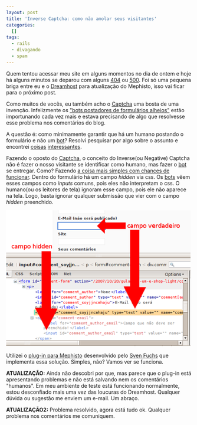 ```yaml
--- 
layout: post
title: 'Inverse Captcha: como não amolar seus visitantes'
categories: 
  []
tags:
  - rails
  - divagando
  - spam
---
```



Quem tentou acessar meu site em alguns momentos no dia de ontem e hoje há alguns minutos se deparou com alguns [404](http://en.wikipedia.org/wiki/List_of_HTTP_status_codes#4xx_Client_Error) ou [500](http://en.wikipedia.org/wiki/List_of_HTTP_status_codes#5xx_Server_Error). Foi só uma pequena briga entre eu e o [Dreamhost][dh] para atualização do Mephisto, isso vai ficar para o próximo post.

Como muitos de vocês, eu também acho o [Captcha][cap] uma bosta de uma invenção. Infelizmente os ["bots postadores de formulários alheios"][bot] estão importunando cada vez mais e estava precisando de algo que resolvesse esse problema nos comentários do blog.

A questão é: como minimamente garantir que há um humano postando o formulário e não um [bot][bot]? Resolvi pesquisar por algo sobre o assunto e encontrei [coisas](http://damienkatz.net/2007/01/negative_captch.html) [interessantes](http://nedbatchelder.com/text/stopbots.html).

Fazendo o oposto do [Captcha][cap], o conceito do Inverse(ou Negative) Captcha não é fazer o nosso visitante se identificar como humano, mas fazer o [bot][bot] se entregar. Como? Fazendo [a coisa mais simples com chances de funcionar](http://c2.com/xp/DoTheSimplestThingThatCouldPossiblyWork.html). Dentro do formulário há um campo _hidden_ via css. Os [bots][bot] vêem esses campos como _inputs_ comuns, pois eles não interpretam o css. O humano(ou os leitores de tela) ignoram esse campo, pois ele não aparece na tela. Logo, basta ignorar qualquer submissão que vier com o campo _hidden_ preenchido.

<div class="center"><img src="/assets/images/2007/11/6/inverse_captcha.png" alt="Invese Captcha" /></div>

Utilizei o [plug-in para Mephisto][pi] desenvolvido pelo [Sven Fuchs][sf] que implementa essa solução. Simples, não? Vamos ver se funciona.

**ATUALIZAÇÃO:** Ainda não descobri por que, mas parece que o plug-in está apresentando problemas e não está salvando nem os comentários "humanos". Em meu ambiente de teste está funcionando normalmente, estou desconfiado mais uma vez das loucuras do Dreamhost. Qualquer dúvida ou sugestão me enviem um e-mail. Um abraço.

**ATUALIZAÇÃO2:** Problema resolvido, agora está tudo ok. Qualquer problema nos comentários me comuniquem.

[sf]: http://www.artweb-design.de/svenfuchs
[pi]: http://www.artweb-design.de/2007/9/25/inverse-captcha-anti-comment-spam-technique-now-a-regular-mephisto-plugin
[cap]: http://en.wikipedia.org/wiki/Captcha
[bot]: http://pt.wikipedia.org/wiki/Bot
[dh]: http://www.dreamhost.com

